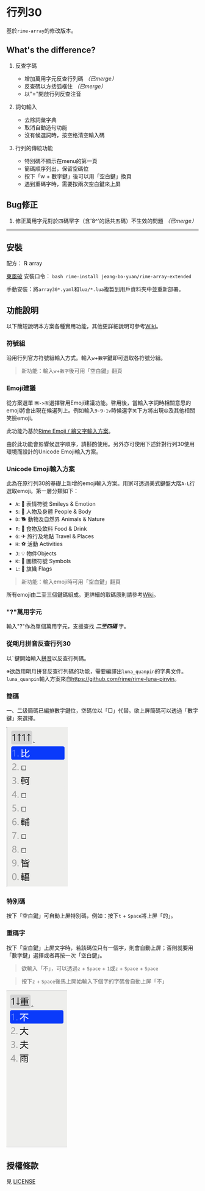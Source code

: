 # 行列30

基於`rime-array`的修改版本。

## What's the difference?

1. 反查字碼
   * 增加萬用字元反查行列碼 *（已merge）*
   * 反查碼以方括弧框住 *（已merge）*
   * 以"="開啟行列反查注音

2. 詞句輸入
   * 去除詞彙字典
   * 取消自動造句功能
   * 沒有候選詞時，按空格清空輸入碼

3. 行列的傳統功能
   * 特別碼不顯示在menu的第一頁
   * 簡碼順序列出，保留空碼位
   * 按下「w + 數字鍵」後可以用「空白鍵」換頁
   * 遇到重碼字時，需要按兩次空白鍵來上屏

## Bug修正

1. 修正萬用字元對於四碼罕字（含'8^'的話共五碼）不生效的問題 *（已merge）*

---

## 安裝

配方： ℞ array

[東風破](https://github.com/rime/plum) 安裝口令： `bash rime-install jeang-bo-yuan/rime-array-extended`

手動安裝：將`array30*.yaml`和`lua/*.lua`複製到用戶資料夾中並重新部署。

## 功能說明

以下簡短說明本方案各種實用功能，其他更詳細說明可參考[Wiki](https://github.com/archerindigo/rime-array/wiki)。

### 符號組

沿用行列官方符號組輸入方式。輸入`w`+`數字`鍵即可選取各符號分組。

> 新功能：輸入`w`+`數字`後可用「空白鍵」翻頁

### Emoji建議

從方案選單 `🈚️->🈶️`選擇啓用Emoji建議功能。啓用後，當輸入字詞時相關意思的emoji將會出現在候選列上。例如輸入`9-9-1v`時候選字`笑`下方將出現`😄`及其他相關笑臉emoji。

此功能乃基於[Rime Emoji / 繪文字輸入方案](https://github.com/rime/rime-emoji/)。

由於此功能會影響候選字順序，請斟酌使用。另外亦可使用下述針對行列30使用環境而設計的Unicode Emoji輸入方案。

### Unicode Emoji輸入方案

此為在原行列30的基礎上新增的emoji輸入方案。用家可透過美式鍵盤大階`A-L`行選取emoji。第一層分類如下：

- `A`: 🙂 表情符號 Smileys & Emotion
- `S`: 🧑 人物及身體 People & Body
- `D`: 🐕 動物及自然界 Animals & Nature
- `F`: 🍴 食物及飲料 Food & Drink
- `G`: ✈ 旅行及地點 Travel & Places
- `H`: ⚽ 活動 Activities
- `J`: 💡 物件Objects
- `K`: 🔣 圖標符號 Symbols
- `L`: 🏴 旗織 Flags

> 新功能：輸入emoji時可用「空白鍵」翻頁

所有emoji由二至三個鍵碼組成。更詳細的取碼原則請參考[Wiki](https://github.com/archerindigo/rime-array/wiki/RIME%E8%A1%8C%E5%88%9730-Emoji-Unicode%E8%BC%B8%E5%85%A5%E6%96%B9%E6%A1%88%E8%AA%AA%E6%98%8E)。

### "?"萬用字元

輸入"?"作為單個萬用字元，支援查找 ***二至四碼*** 字。

### 從朙月拼音反查行列30

以`` ` ``鍵開始輸入[拼音](https://github.com/rime/rime-luna-pinyin)以反查行列碼。

※欲啟用朙月拼音反查行列碼的功能，需要編譯出`luna_quanpin`的字典文件。`luna_quanpin`輸入方案來自<https://github.com/rime/rime-luna-pinyin>。

### 簡碼

一、二级簡碼已編排數字鍵位，空碼位以「□」代替。欲上屏簡碼可以透過「數字鍵」來選擇。

 ![alt text](img/簡碼輸入示例.png)

 ### 特別碼

按下「空白鍵」可自動上屏特別碼，例如：按下`t` + `Space`將上屏「的」。

### 重碼字

按下「空白鍵」上屏文字時，若該碼位只有一個字，則會自動上屏；否則就要用「數字鍵」選擇或者再按一次「空白鍵」。

> 欲輸入「不」，可以透過`z` + `Space` + `1`或`z` + `Space` + `Space`

> 按下`z` + `Space`後馬上開始輸入下個字的字碼會自動上屏「不」

 ![alt text](img/重碼字示例.png)

## 授權條款

見 [LICENSE](LICENSE)

